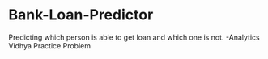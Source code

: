 # Bank-Loan-Predictor
Predicting which person is able to get loan and which one is not. -Analytics Vidhya Practice Problem
